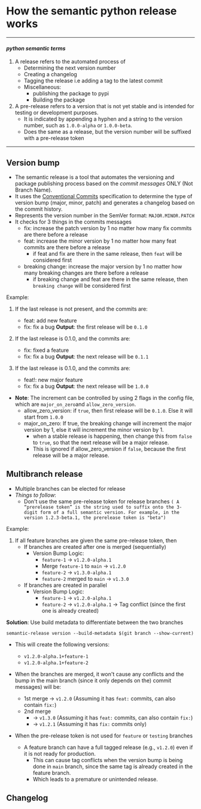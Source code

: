 # How the semantic python release works

---

#### *python semantic terms*

1. A release refers to the automated process of
    - Determining the next version number
    - Creating a changelog
    - Tagging the release i.e adding a tag to the latest commit
    - Miscellaneous:
        - publishing the package to pypi
        - Building the package
2. A pre-release refers to a version that is not yet stable and is intended for testing or development purposes.
    - It is indicated by appending a hyphen and a string to the version number, such as `1.0.0-alpha` or `1.0.0-beta`.
    - Does the same as a release, but the version number will be suffixed with a pre-release token

---

## Version bump

- The semantic release is a tool that automates the versioning and package publishing process based on the *commit*
  *messages* ONLY (Not Branch Name).
- It uses the [Conventional Commits](https://www.conventionalcommits.org/en/v1.0.0/) specification to determine the type
  of version bump (major, minor, patch) and generates a changelog based on the commit history.
- Represents the version number in the SemVer format: `MAJOR.MINOR.PATCH`
- It checks for 3 things in the commits messages
    - fix: increase the patch version by 1 no matter how many fix commits are there before a release
    - feat: increase the minor version by 1 no matter how many feat commits are there before a release
        - if feat and fix are there in the same release, then ```feat``` will be considered first
    - breaking change: increase the major version by 1 no matter how many breaking changes are there before a release
        - if breaking change and feat are there in the same release, then ```breaking change``` will be considered first

Example:

1) If the last release is not present, and the commits are:
    - feat: add new feature
    - fix: fix a bug
      **Output**: the first release will be ```0.1.0```

2) If the last release is 0.1.0, and the commits are:
    - fix: fixed a feature
    - fix: fix a bug
      **Output**: the next release will be ```0.1.1```

3) If the last release is 0.1.0, and the commits are:
    - feat!: new major feature
    - fix: fix a bug
      **Output**: the next release will be ```1.0.0```

- **Note**: The increment can be controlled by using 2 flags in the config file, which are ```major_on_zero```and
  ```allow_zero_version```.
    - allow_zero_version: if ```true```, then first release will be ```0.1.0```. Else it will start from ```1.0.0```
    - major_on_zero: If true, the breaking change will increment the major version by 1, else it will increment the
      minor
      version by 1.
        - when a stable release is happening, then change this from ```false``` to ```true```, so that the next release
          will
          be a major release.
        - This is ignored if allow_zero_version if ```false```, because the first release will be a major release.

## Multibranch release

- Multiple branches can be elected for release
- *Things to follow*:
    - Don't use the same pre-release token for release branches
      ```( A “prerelease token” is the string used to suffix onto the 3-digit form of a full semantic version. For example, in the version 1.2.3-beta.1, the prerelease token is "beta")```

Example:

1) If all feature branches are given the same pre-release token, then
    - If branches are created after one is merged (sequentially)
        - Version Bump Logic:
            - `feature-1` → `v1.2.0-alpha.1`
            - Merge `feature-1` to `main` → `v1.2.0`
            - `feature-2` → `v1.3.0-alpha.1`
            - `feature-2` merged to `main` → `v1.3.0`
    - If branches are created in parallel
        - Version Bump Logic:
            - `feature-1` → `v1.2.0-alpha.1`
            - `feature-2` → `v1.2.0-alpha.1` → Tag conflict (since the first one is already created)

**Solution**: Use build metadata to differentiate between the two branches

```commandline
semantic-release version --build-metadata $(git branch --show-current)
```

- This will create the following versions:
    - `v1.2.0-alpha.1+feature-1`
    - `v1.2.0-alpha.1+feature-2`
- When the branches are merged, it won't cause any conflicts and the bump in the main branch (since it only depends on
  the)
  commit messages) will be:
    - 1st merge → `v1.2.0` (Assuming it has `feat:` commits, can also contain `fix:`)
    - 2nd merge
        - → `v1.3.0` (Assuming it has `feat:` commits, can also contain `fix:`)
        - → `v1.2.1` (Assuming it has `fix:` commits only)

- When the pre-release token is not used for ```feature``` or ```testing``` branches
    - A feature branch can have a full tagged release (e.g., `v1.2.0`) even if it is not ready for production.
        - This can cause tag conflicts when the version bump is being done in ```main``` branch, since the same tag is
          already created in the feature branch.
        - Which leads to a premature or unintended release.

## Changelog